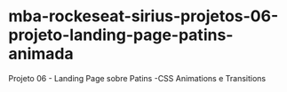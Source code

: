# mba-rockeseat-sirius-projetos-06-projeto-landing-page-patins-animada
Projeto 06 - Landing Page sobre Patins -CSS Animations e Transitions
